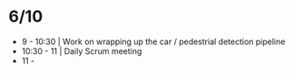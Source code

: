 # 6/10

- 9 - 10:30 | Work on wrapping up the car / pedestrial detection pipeline
- 10:30 - 11 | Daily Scrum meeting
- 11 - 